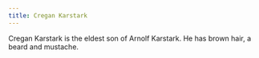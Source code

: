 ```yaml
---
title: Cregan Karstark
---
```


Cregan Karstark is the eldest son of Arnolf Karstark. He has brown hair, a beard and mustache. 



